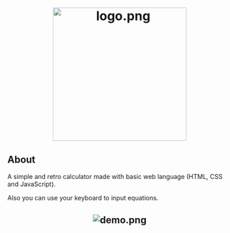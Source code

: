 <h1 align="center"><img alt="logo.png" width="300px" src="https://github.com/joao-victor-da-silva-cirilo/simple-calculator/blob/reorganizando-codigo/public/assets/images/logo.png"/></h1>

## About

 A simple and retro calculator made with basic web language (HTML, CSS and JavaScript).

 Also you can use your keyboard to input equations.

 <h2 align="center"><img alt="demo.png" src="https://github.com/joao-victor-da-silva-cirilo/simple-calculator/blob/reorganizando-codigo/public/assets/images/demo.png"></h2>

